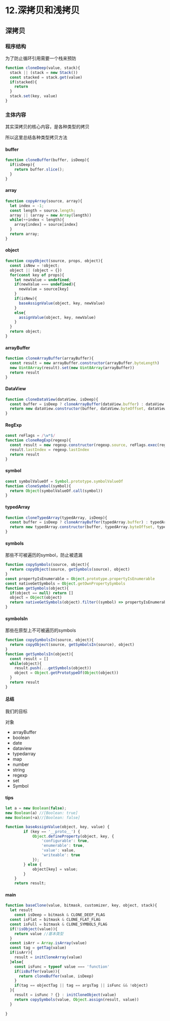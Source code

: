 # 12.深拷贝和浅拷贝

## 深拷贝

### 程序结构

为了防止循环引用需要一个栈来预防

```javascript
function cloneDeep(value, stack){
  stack || (stack = new Stack())
  const stacked = stack.get(value)
  if(stacked){
    return 
  }
  stack.set(key, value)
}
```

### 主体内容

其实深拷贝的核心内容，是各种类型的拷贝

所以这里总结各种类型拷贝方法

#### buffer

```javascript
function cloneBuffer(buffer, isDeep){
  if(isDeep){
    return buffer.slice();
  }
}
```

#### array

```javascript
function copyArray(source, array){
  let index = -1;
  const length = source.length;
  array || (array = new Array(length))
  while(++index < length){
    array[index] = source[index]
  }
  return array;
}
```

#### object

```javascript
function copyObject(source, props, object){
  const isNew = !object;
  object || (object = {})
  for(const key of props){
    let newValue = undefined;
    if(newValue === undefined){
      newValue = source[key]
    }
    if(isNew){
      baseAssignValue(object, key, newValue)
    }
    else{
      assignValue(object, key, newValue)
    }
  }
  return object;
}
```

#### arrayBuffer

```javascript
function cloneArrayBuffer(arrayBuffer){
  const result = new arrayBuffer.constructor(arrayBuffer.byteLength)
  new Uint8Array(result).set(new Uint8Array(arrayBuffer))
  return result
}
```

#### DataView

```javascript
function cloneDataView(dataView, isDeep){
  const buffer = isDeep ? cloneArrayBuffer(dataView.buffer) : dataView.buffer
  return new dataView.constructor(buffer, dataView.byteOffset, dataView.byteLength)
}
```

#### RegExp

```javascript
const reFlags = /\w*$/
function cloneRegExp(regexp){
  const result = new regexp.constructor(regexp.source, reFlags.exec(regexp))
  result.lastIndex = regexp.lastIndex
  return result
}
```

#### symbol

```javascript
const symbolValueOf = Symbol.prototype.symbolValueOf
function cloneSymbol(symbol){
  return Object(symbolValueOf.call(symbol))
}
```

#### typedArray

```javascript
function cloneTypedArray(typedArray, isDeep){
  const buffer = isDeep ? cloneArrayBuffer(typedArray.buffer) : typedArray.buffer
  return new typedArray.constructor(buffer, typedArray.byteOffset, typedArray.length)
}
```

#### symbols

那些不可被遍历的symbol，防止被遗漏

```javascript
function copySymbols(source, object){
  return copyObject(source, getSymbols(source), object)
}
const propertyIsEnumerable = Object.prototype.propertyIsEnumerable
const nativeGetSymbols = Object.getOwnPropertySymbols
function getSymbols(object){
  if(object == null) return []
  object = Object(object)
  return nativeGetSymbols(object).filter((symbol) => propertyIsEnumerable.call(object, symbol))
}
```

#### symbolsIn

那些在原型上不可被遍历的symbols

```javascript
function copySymbolsIn(source, object){
  return copyObject(source, getSymbolsIn(source), object)
}
function getSymbolsIn(object){
  const result = []
  while(object){
    result.push(...getSymbols(object))
    object = Object.getPrototypeOf(Object(object))
  }
  return result
}
```

#### 总结

我们的目标

对象

- arrayBuffer
- boolean
- date
- dataview
- typedarray
- map
- number
- string
- regexp
- set
- Symbol

#### tips

```javascript
let a = new Boolean(false);
new Boolean(a) //[Boolean: true]
new Boolean(+a)//[Boolean: false]

function baseAssignValue(object, key, value) {
        if (key == '__proto__') {
            Object.defineProperty(object, key, {
                'configurable': true,
                'enumerable': true,
                'value': value,
                'writeable': true
            });
        } else {
            object[key] = value;
        }
    }
    return result;

```

#### main

```javascript
function baseClone(value, bitmask, customizer, key, object, stack){
  let result
	const isDeep = bitmask & CLONE_DEEP_FLAG
  const isFlat = bitmask & CLONE_FLAT_FLAG
  const isFull = bitmask & CLONE_SYMBOLS_FLAG
  if(!isObject(value)){
    return value //基本类型
  }
  const isArr = Array.isArray(value)
  const tag = getTag(value)
  if(isArr){
    result = initCloneArray(value)
  }else{
    const isFunc = typeof value === 'function'
    if(isBuffer(value)){
      return cloneBuffer(value, isDeep)
    }
    if(tag == objectTag || tag == argsTag || isFunc && !object)
  }{
    result = isFunc ? {} : initCloneObject(value)
    return copySymbols(value, Object.assign(result, value))
  }
    
}
```

